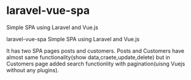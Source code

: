 # laravel-vue-spa
Simple SPA using Laravel and Vue.js 

laravel-vue-spa
Simple SPA using Laravel and Vue.js

It has two SPA pages posts and customers. Posts and Customers have almost same functionality(show data,craete,update,delete) but in Customers 
page added search functionlity with pagination(uisng Vuejs without any plugins).
